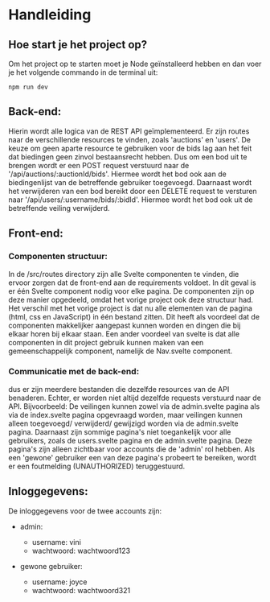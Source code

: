 # Handleiding
## Hoe start je het project op?
Om het project op te starten moet je Node geïnstalleerd hebben en dan voer je het volgende commando in de terminal uit:
```shell script
npm run dev
```

## Back-end:
Hierin wordt alle logica van de REST API geïmplementeerd. Er zijn routes naar de verschillende
resources te vinden, zoals 'auctions' en 'users'. De keuze om geen aparte resource te gebruiken voor
de bids lag aan het feit dat biedingen geen zinvol bestaansrecht hebben. Dus om een bod uit te brengen
wordt er een POST request verstuurd naar de '/api/auctions/:auctionId/bids'. Hiermee wordt het bod ook 
aan de biedingenlijst van de betreffende gebruiker toegevoegd. Daarnaast wordt het verwijderen van een
bod bereikt door een DELETE request te versturen naar '/api/users/:username/bids/:bidId'. Hiermee wordt 
het bod ook uit de betreffende veiling verwijderd.

## Front-end:
### Componenten structuur:
In de /src/routes directory zijn alle Svelte componenten te vinden, die ervoor zorgen dat de 
front-end aan de requirements voldoet. In dit geval is er één Svelte component nodig voor elke
pagina. De componenten zijn op deze manier opgedeeld, omdat het vorige project ook deze structuur 
had. Het verschil met het vorige project is dat nu alle elementen van de pagina (html, css en JavaScript)
in één bestand zitten. Dit heeft als voordeel dat de componenten makkelijker aangepast kunnen worden en 
dingen die bij elkaar horen bij elkaar staan. Een ander voordeel van svelte is dat alle componenten in dit
project gebruik kunnen maken van een gemeenschappelijk component, namelijk de Nav.svelte component.

### Communicatie met de back-end:
dus er zijn meerdere bestanden die dezelfde resources van de API benaderen. Echter,
er worden niet altijd dezelfde requests verstuurd naar de API. Bijvoorbeeld: De veilingen kunnen
zowel via de admin.svelte pagina als via de index.svelte pagina opgevraagd worden, maar
veilingen kunnen alleen toegevoegd/ verwijderd/ gewijzigd worden via de admin.svelte pagina.
Daarnaast zijn sommige pagina's niet toegankelijk voor alle gebruikers, zoals de users.svelte pagina
en de admin.svelte pagina. Deze pagina's zijn alleen zichtbaar voor accounts die de 'admin'
rol hebben. Als een 'gewone' gebruiker een van deze pagina's probeert te bereiken, wordt er een
foutmelding (UNAUTHORIZED) teruggestuurd.

## Inloggegevens:
De inloggegevens voor de twee accounts zijn:
- admin:
    - username: vini
    - wachtwoord: wachtwoord123
    
- gewone gebruiker:
    - username: joyce
    - wachtwoord: wachtwoord321